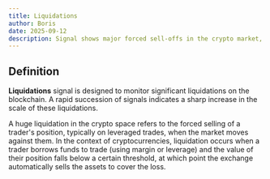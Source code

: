 ```yaml
---
title: Liquidations
author: Boris
date: 2025-09-12
description: Signal shows major forced sell-offs in the crypto market, signaling sudden spikes in leveraged trading losses.
---
```


## Definition

**Liquidations** signal is designed to monitor significant liquidations on the blockchain. A rapid succession of signals indicates a sharp increase in the scale of these liquidations.

A huge liquidation in the crypto space refers to the forced selling of a trader's position, typically on leveraged trades, when the market moves against them. In the context of cryptocurrencies, liquidation occurs when a trader borrows funds to trade (using margin or leverage) and the value of their position falls below a certain threshold, at which point the exchange automatically sells the assets to cover the loss.